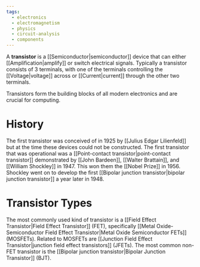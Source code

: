 ```yaml
---
tags:
  - electronics
  - electromagnetism
  - physics
  - circuit-analysis
  - components
---
```

A **transistor** is a [[Semiconductor|semiconductor]] device that can either [[Amplification|amplify]] or switch electrical signals. Typically a transistor consists of 3 terminals, with one of the terminals controlling the [[Voltage|voltage]] across or [[Current|current]] through the other two terminals.

Transistors form the building blocks of all modern electronics and are crucial for computing. 
# History
The first transistor was conceived of in 1925 by [[Julius Edgar Lilienfeld]] but at the time these devices could not be constructed. The first transistor that was operational was a [[Point-contact transistor|point-contact transistor]] demonstrated by [[John Bardeen]], [[Walter Brattain]], and [[William Shockley]] in 1947. This won them the [[Nobel Prize]] in 1956. Shockley went on to develop the first [[Bipolar junction transistor|bipolar junction transistor]] a year later in 1948.
# Transistor Types
The most commonly used kind of transistor is a [[Field Effect Transistor|Field Effect Transistor]] (FET), specifically [[Metal Oxide-Semiconductor Field Effect Transistor|Metal Oxide Semiconductor FETs]] (MOSFETs). Related to MOSFETs are [[Junction Field Effect Transistor|junction field effect transistors]] (JFETs). The most common non-FET transistor is the [[Bipolar junction transistor|Bipolar Junction Transistor]] (BJT). 